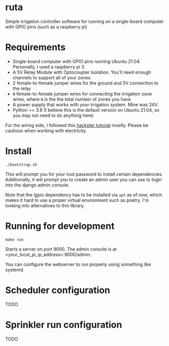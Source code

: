 # ruta
Simple irrigation controller software for running on a single-board computer with GPIO pins (such as a raspberry pi)


# Requirements

- Single-board computer with GPIO pins running Ubuntu 21.04. Personally, I used a raspberry pi 3.
- A 5V Relay Module with Optocoupler Isolation. You'll need enough channels to support all of your zones. 
- 2 female-to-female jumper wires for the ground and 5V connection to the relay
- `N` female-to-female jumper wires for connecting the irrigation zone wires, where `N` is the the total number of zones you have.
- A power supply that works with your irrigation system. Mine was 24V.
- Python >= 3.8 (I believe this is the default version on Ubuntu 21.04, so you may not need to do anything here)

For the wiring side, I followed this [hackster tutorial](https://www.hackster.io/Ryan33/raspberry-pi-web-page-based-sprinkler-controller-00d26f) mostly. Please be cautious when working with electricity. 

# Install
```
./bootstrap.sh
```

This will prompt you for your root password to install certain dependencies. Additionally, it will prompt you to create an admin user you can use to login into the django admin console.

Note that the lgpio dependency has to be installed via `apt` as of now, which makes it hard to use a proper virtual environment such as poetry. I'm looking into alternatives to this library.

# Running for development
```
make run
```

Starts a server on port 9000. The admin console is at <your_local_pi_ip_address>:9000/admin. 

You can configure the webserver to run properly using something like systemd. 

# Scheduler configuration

TODO

# Sprinkler run configuration

TODO
